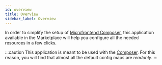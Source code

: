```yaml
---
id: overview
title: Overview
sidebar_label: Overview
---
```


<!--
WARNING: this file was automatically generated by Mia-Platform Doc Aggregator.
DO NOT MODIFY IT BY HAND.
Instead, modify the source file and run the aggregator to regenerate this file.
-->

In order to simplify the setup of [Microfrontend Composer](../../microfrontend-composer/overview), this application available in the Marketplace will help you configure all the needed resources in a few clicks.

:::caution
This application is meant to be used with the [Composer](../../microfrontend-composer/composer/structure). For this reason, you will find that almost all the default config maps are _readonly_.
:::
